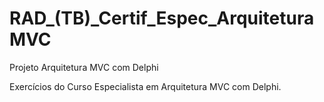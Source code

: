 # RAD_(TB)_Certif_Espec_Arquitetura MVC
 Projeto Arquitetura MVC com Delphi
 
 Exercícios do Curso Especialista em Arquitetura MVC com Delphi.
